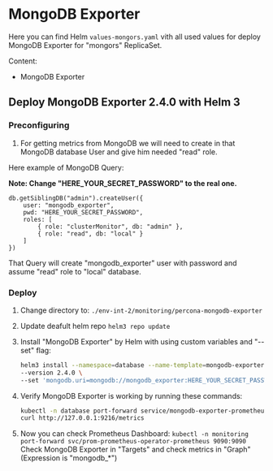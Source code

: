 # MongoDB Exporter

Here you can find Helm `values-mongors.yaml` vith all used values for deploy MongoDB Exporter for "mongors" ReplicaSet.

Content:

- MongoDB Exporter

## Deploy MongoDB Exporter 2.4.0 with Helm 3

### Preconfiguring

1. For getting metrics from MongoDB we will need to create in that MongoDB database User and give him needed "read" role.

Here example of MongoDB Query:

__Note: Change "HERE_YOUR_SECRET_PASSWORD" to the real one.__

```mongo
db.getSiblingDB("admin").createUser({
    user: "mongodb_exporter",
    pwd: "HERE_YOUR_SECRET_PASSWORD",
    roles: [
        { role: "clusterMonitor", db: "admin" },
        { role: "read", db: "local" }
    ]
})
```

That Query will create "mongodb_exporter" user with password and assume "read" role to "local" database.

### Deploy

1. Change directory to: `./env-int-2/monitoring/percona-mongodb-exporter`
2. Update deafult helm repo `helm3 repo update`
3. Install "MongoDB Exporter" by Helm with using custom variables and "--set" flag:

    ```bash
    helm3 install --namespace=database --name-template=mongodb-exporter -f ./values-mongors.yaml stable/prometheus-mongodb-exporter \
    --version 2.4.0 \
    --set 'mongodb.uri=mongodb://mongodb_exporter:HERE_YOUR_SECRET_PASSWORD@mongors-1.mongors-gvr.database.svc.cluster.local\,mongors-2.mongors-gvr.database.svc.cluster.local\,mongors-3.mongors-gvr.database.svc.cluster.local:27017/?replicaSet=rs0'`
    ```

4. Verify MongoDB Exporter is working by running these commands:

    ```bash
    kubectl -n database port-forward service/mongodb-exporter-prometheus-mongodb-exporter 9216
    curl http://127.0.0.1:9216/metrics
    ```

5. Now you can check Prometheus Dashboard: `kubectl -n monitoring port-forward svc/prom-prometheus-operator-prometheus 9090:9090`
   Check MongoDB Exporter in "Targets" and check metrics in "Graph" (Expression is "mongodb_*")
